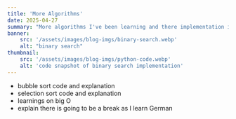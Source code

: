 ```yaml
---
title: 'More Algorithms'
date: 2025-04-27
summary: "More algorithms I've been learning and there implementation in code"
banner:
    src: '/assets/images/blog-imgs/binary-search.webp'
    alt: "binary search"
thumbnail:
    src: '/assets/images/blog-imgs/python-code.webp' 
    alt: 'code snapshot of binary search implementation'
---
```


- bubble sort code and explanation
- selection sort code and explanation
- learnings on big O
- explain there is going to be a break as I learn German 